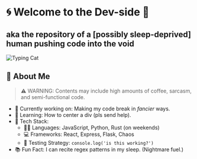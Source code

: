 # 🌀 Welcome to the Dev-side 🌌  
## aka the repository of a [possibly sleep-deprived] human pushing code into the void

![Typing Cat](https://media.giphy.com/media/JIX9t2j0ZTN9S/giphy.gif)

## 🧠 About Me

> ⚠️ WARNING: Contents may include high amounts of coffee, sarcasm, and semi-functional code.

- 🔭 Currently working on: Making my code break in *fancier* ways.
- 🌱 Learning: How to center a div (pls send help).
- 🧰 Tech Stack:
  - 🧑‍💻 Languages: JavaScript, Python, Rust (on weekends)
  - 💻 Frameworks: React, Express, Flask, Chaos
  - 🧪 Testing Strategy: `console.log('is this working?')`
- 📚 Fun Fact: I can recite regex patterns in my sleep. (Nightmare fuel.)
